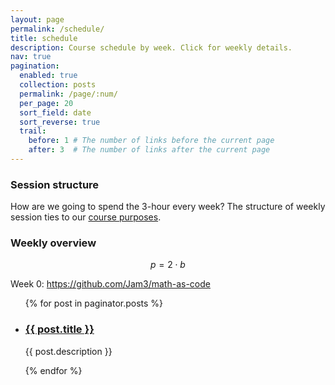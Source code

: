 ```yaml
---
layout: page
permalink: /schedule/
title: schedule
description: Course schedule by week. Click for weekly details.
nav: true
pagination:
  enabled: true
  collection: posts
  permalink: /page/:num/
  per_page: 20
  sort_field: date
  sort_reverse: true
  trail:
    before: 1 # The number of links before the current page
    after: 3  # The number of links after the current page
---
```


### Session structure

How are we going to spend the 3-hour every week? The structure of weekly session ties to our [course purposes](/#purposes).

### Weekly overview

$$p=2 \cdot b$$

Week 0: https://github.com/Jam3/math-as-code

<div class="post">
  <ul class="post-list">
    {% for post in paginator.posts %}
      <li>
        <h3><a class="post-title" href="{{ post.url | prepend: site.baseurl }}">{{ post.title }}</a></h3>
        <!-- <p class="post-meta">{{ post.date | date: '%B %-d, %Y' }}</p> -->
        <p>{{ post.description }}</p>
      </li>
    {% endfor %}
  </ul>
</div>